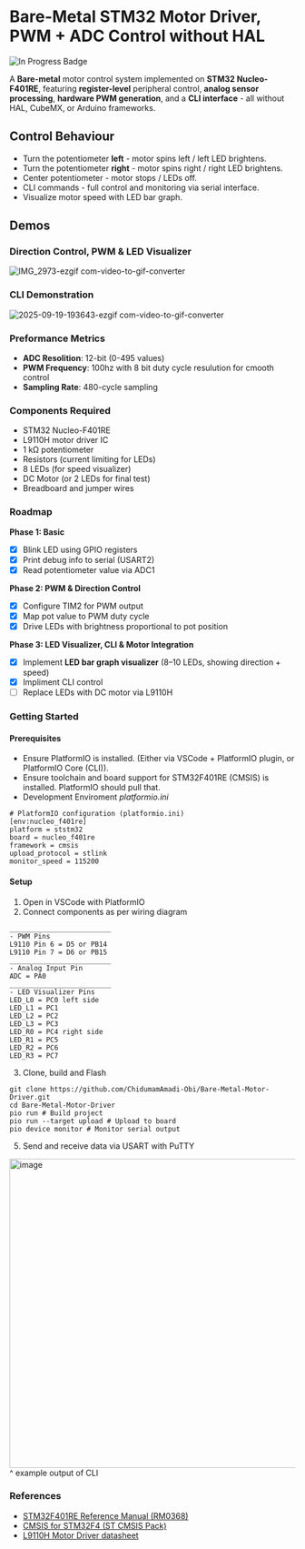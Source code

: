 # Bare-Metal STM32 Motor Driver, PWM + ADC Control without HAL
![In Progress Badge](https://img.shields.io/badge/status-in%20progress-orange)  

A **Bare-metal** motor control system implemented on **STM32 Nucleo-F401RE**, featuring **register-level** peripheral control, **analog sensor processing**, **hardware PWM generation**, and a **CLI interface** - all without HAL, CubeMX, or Arduino frameworks.

## Control Behaviour 
* Turn the potentiometer **left** - motor spins left / left LED brightens.
* Turn the potentiometer **right** - motor spins right / right LED brightens.
* Center potentiometer - motor stops / LEDs off.
* CLI commands - full control and monitoring via serial interface.
* Visualize motor speed with LED bar graph.

## Demos 
### Direction Control, PWM & LED Visualizer
![IMG_2973-ezgif com-video-to-gif-converter](https://github.com/user-attachments/assets/e9ab0777-c68f-48c7-974d-36f4139dba0c)

### CLI Demonstration
![2025-09-19-193643-ezgif com-video-to-gif-converter](https://github.com/user-attachments/assets/b5bf2980-ab52-4334-b76e-ebab79aabcd2)

### Preformance Metrics
* **ADC Resolition**: 12-bit (0-495 values)
* **PWM Frequency**: 100hz with 8 bit duty cycle resulution for cmooth control
* **Sampling Rate**: 480-cycle sampling

### Components Required
* STM32 Nucleo-F401RE
* L9110H motor driver IC
* 1 kΩ potentiometer
* Resistors (current limiting for LEDs)
* 8 LEDs (for speed visualizer)
* DC Motor (or 2 LEDs for final test)
* Breadboard and jumper wires

### Roadmap
**Phase 1: Basic**
 - [x]  Blink LED using GPIO registers
 - [x]  Print debug info to serial (USART2)
 - [x]  Read potentiometer value via ADC1

**Phase 2: PWM & Direction Control**
 - [x] Configure TIM2 for PWM output
 - [x] Map pot value to PWM duty cycle
 - [x] Drive LEDs with brightness proportional to pot position

**Phase 3: LED Visualizer, CLI & Motor Integration**
 - [x] Implement **LED bar graph visualizer** (8–10 LEDs, showing direction + speed)
 - [x] Impliment CLI control
 - [ ] Replace LEDs with DC motor via L9110H  

### Getting Started

#### Prerequisites
* Ensure PlatformIO is installed. (Either via VSCode + PlatformIO plugin, or PlatformIO Core (CLI)).
* Ensure toolchain and board support for STM32F401RE (CMSIS) is installed. PlatformIO should pull that.
* Development Enviroment *platformio.ini*
```
# PlatformIO configuration (platformio.ini)
[env:nucleo_f401re]
platform = ststm32
board = nucleo_f401re
framework = cmsis
upload_protocol = stlink
monitor_speed = 115200
```

#### Setup
1) Open in VSCode with PlatformIO
2) Connect components as per wiring diagram
```
_________________________
- PWM Pins
L9110 Pin 6 = D5 or PB14
L9110 Pin 7 = D6 or PB15
_________________________
- Analog Input Pin
ADC = PA0
_________________________
- LED Visualizer Pins
LED_L0 = PC0 left side
LED_L1 = PC1
LED_L2 = PC2
LED_L3 = PC3
LED_R0 = PC4 right side
LED_R1 = PC5
LED_R2 = PC6
LED_R3 = PC7
```
3) Clone, build and Flash
```
git clone https://github.com/ChidumamAmadi-Obi/Bare-Metal-Motor-Driver.git
cd Bare-Metal-Motor-Driver
pio run # Build project
pio run --target upload # Upload to board
pio device monitor # Monitor serial output
```
5) Send and receive data via USART with PuTTY
<img width="1919" height="544" alt="image" src="https://github.com/user-attachments/assets/b99d3a66-4c1f-478a-8ddf-148e24acd968" />
 ^ example output of CLI

### References
* [STM32F401RE Reference Manual (RM0368)](https://www.st.com/resource/en/reference_manual/rm0368-stm32f401xbc-and-stm32f401xde-advanced-armbased-32bit-mcus-stmicroelectronics.pdf)
* [CMSIS for STM32F4 (ST CMSIS Pack)](https://github.com/STMicroelectronics/cmsis-device-f4)
* [L9110H Motor Driver datasheet](https://cdn-shop.adafruit.com/product-files/4489/4489_datasheet-l9110.pdf)

